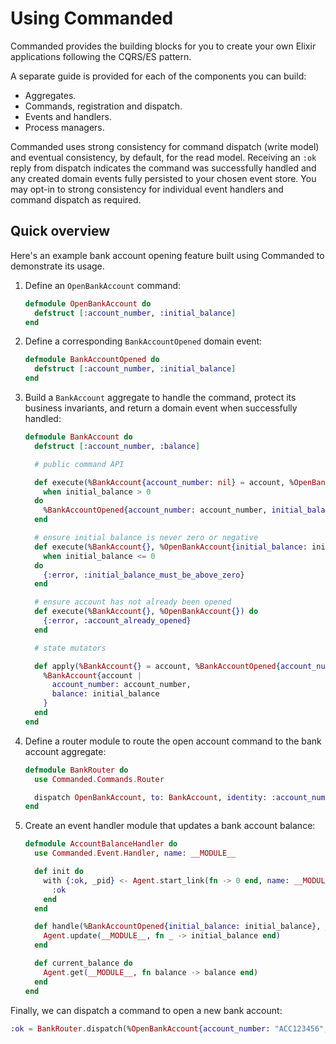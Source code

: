 # Using Commanded

Commanded provides the building blocks for you to create your own Elixir applications following the CQRS/ES pattern.

A separate guide is provided for each of the components you can build:

- Aggregates.
- Commands, registration and dispatch.
- Events and handlers.
- Process managers.

Commanded uses strong consistency for command dispatch (write model) and eventual consistency, by default, for the read model. Receiving an `:ok` reply from dispatch indicates the command was successfully handled and any created domain events fully persisted to your chosen event store. You may opt-in to strong consistency for individual event handlers and command dispatch as required.

## Quick overview

Here's an example bank account opening feature built using Commanded to demonstrate its usage.

1. Define an `OpenBankAccount` command:

    ```elixir
    defmodule OpenBankAccount do
      defstruct [:account_number, :initial_balance]
    end
    ```

2. Define a corresponding `BankAccountOpened` domain event:

    ```elixir
    defmodule BankAccountOpened do
      defstruct [:account_number, :initial_balance]
    end
    ```

3. Build a `BankAccount` aggregate to handle the command, protect its business invariants, and return a domain event when successfully handled:

    ```elixir
    defmodule BankAccount do
      defstruct [:account_number, :balance]

      # public command API

      def execute(%BankAccount{account_number: nil} = account, %OpenBankAccount{account_number: account_number, initial_balance: initial_balance})
        when initial_balance > 0
      do
        %BankAccountOpened{account_number: account_number, initial_balance: initial_balance}
      end

      # ensure initial balance is never zero or negative
      def execute(%BankAccount{}, %OpenBankAccount{initial_balance: initial_balance})
        when initial_balance <= 0
      do
        {:error, :initial_balance_must_be_above_zero}
      end

      # ensure account has not already been opened
      def execute(%BankAccount{}, %OpenBankAccount{}) do
        {:error, :account_already_opened}
      end

      # state mutators

      def apply(%BankAccount{} = account, %BankAccountOpened{account_number: account_number, initial_balance: initial_balance}) do
        %BankAccount{account |
          account_number: account_number,
          balance: initial_balance
        }
      end
    end
    ```

4. Define a router module to route the open account command to the bank account aggregate:

    ```elixir
    defmodule BankRouter do
      use Commanded.Commands.Router

      dispatch OpenBankAccount, to: BankAccount, identity: :account_number
    end
    ```

5. Create an event handler module that updates a bank account balance:

    ```elixir
    defmodule AccountBalanceHandler do
      use Commanded.Event.Handler, name: __MODULE__

      def init do
        with {:ok, _pid} <- Agent.start_link(fn -> 0 end, name: __MODULE__) do
          :ok
        end
      end

      def handle(%BankAccountOpened{initial_balance: initial_balance}, _metadata) do
        Agent.update(__MODULE__, fn _ -> initial_balance end)
      end

      def current_balance do
        Agent.get(__MODULE__, fn balance -> balance end)
      end
    end
    ```

Finally, we can dispatch a command to open a new bank account:

```elixir
:ok = BankRouter.dispatch(%OpenBankAccount{account_number: "ACC123456", initial_balance: 1_000})
```
